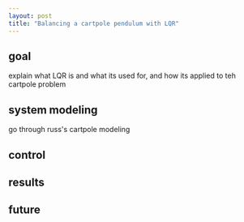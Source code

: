 ```yaml
---
layout: post
title: "Balancing a cartpole pendulum with LQR"
---
```


## goal

explain what LQR is and what its used for, and how its applied to teh cartpole problem




## system modeling

go through russ's cartpole modeling


## control


## results



## future
